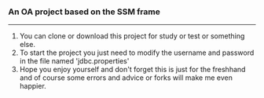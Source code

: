 ### An OA project based on the SSM frame
---
1. You can clone or download this project for study or test or something else.
2. To start the project you just need to modify the username and password in the file named 'jdbc.properties'
3. Hope you enjoy yourself and don't forget this is just for the freshhand and of course some errors and advice or forks will make me even happier.